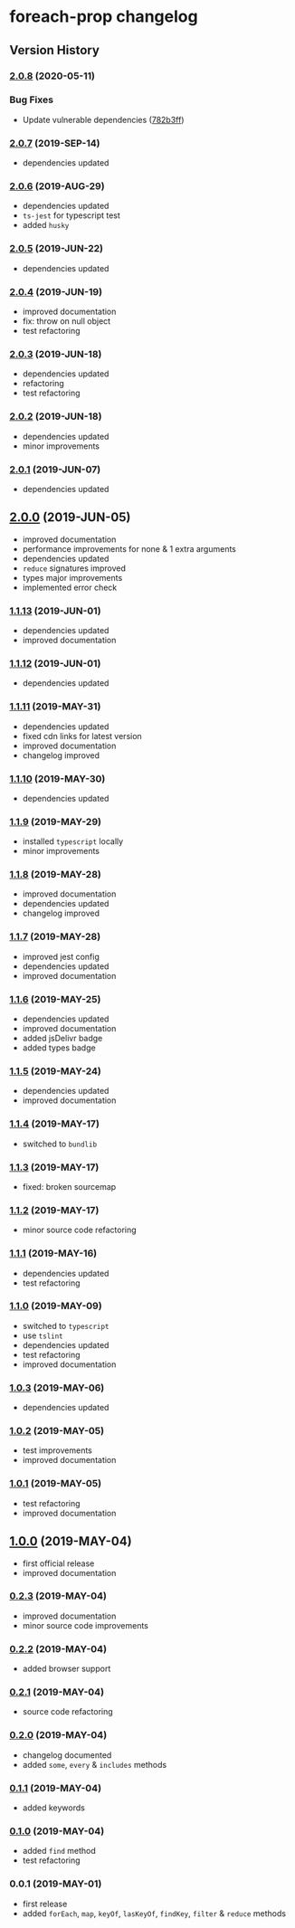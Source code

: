 # foreach-prop changelog

## Version History

### [2.0.8](https://github.com/manferlo81/foreach-prop/compare/v2.0.7...v2.0.8) (2020-05-11)


### Bug Fixes

* Update vulnerable dependencies ([782b3ff](https://github.com/manferlo81/foreach-prop/commit/782b3ff0bf3cca2c638d78c5ded5d76005cc43e1))

### [2.0.7](https://github.com/manferlo81/foreach-prop/compare/v2.0.6...v2.0.7) (2019-SEP-14)

* dependencies updated

### [2.0.6](https://github.com/manferlo81/foreach-prop/compare/v2.0.5...v2.0.6) (2019-AUG-29)

* dependencies updated
* `ts-jest` for typescript test
* added `husky`

### [2.0.5](https://github.com/manferlo81/foreach-prop/compare/v2.0.4...v2.0.5) (2019-JUN-22)

* dependencies updated

### [2.0.4](https://github.com/manferlo81/foreach-prop/compare/v2.0.3...v2.0.4) (2019-JUN-19)

* improved documentation
* fix: throw on null object
* test refactoring

### [2.0.3](https://github.com/manferlo81/foreach-prop/compare/v2.0.2...v2.0.3) (2019-JUN-18)

* dependencies updated
* refactoring
* test refactoring

### [2.0.2](https://github.com/manferlo81/foreach-prop/compare/v2.0.1...v2.0.2) (2019-JUN-18)

* dependencies updated
* minor improvements

### [2.0.1](https://github.com/manferlo81/foreach-prop/compare/v2.0.0...v2.0.1) (2019-JUN-07)

* dependencies updated

## [2.0.0](https://github.com/manferlo81/foreach-prop/compare/v1.1.13...v2.0.0) (2019-JUN-05)

* improved documentation
* performance improvements for none & 1 extra arguments
* dependencies updated
* `reduce` signatures improved
* types major improvements
* implemented error check

### [1.1.13](https://github.com/manferlo81/foreach-prop/compare/v1.1.12...v1.1.13) (2019-JUN-01)

* dependencies updated
* improved documentation

### [1.1.12](https://github.com/manferlo81/foreach-prop/compare/v1.1.11...v1.1.12) (2019-JUN-01)

* dependencies updated

### [1.1.11](https://github.com/manferlo81/foreach-prop/compare/v1.1.10...v1.1.11) (2019-MAY-31)

* dependencies updated
* fixed cdn links for latest version
* improved documentation
* changelog improved

### [1.1.10](https://github.com/manferlo81/foreach-prop/compare/v1.1.9...v1.1.10) (2019-MAY-30)

* dependencies updated

### [1.1.9](https://github.com/manferlo81/foreach-prop/compare/v1.1.8...v1.1.9) (2019-MAY-29)

* installed `typescript` locally
* minor improvements

### [1.1.8](https://github.com/manferlo81/foreach-prop/compare/v1.1.7...v1.1.8) (2019-MAY-28)

* improved documentation
* dependencies updated
* changelog improved

### [1.1.7](https://github.com/manferlo81/foreach-prop/compare/v1.1.6...v1.1.7) (2019-MAY-28)

* improved jest config
* dependencies updated
* improved documentation

### [1.1.6](https://github.com/manferlo81/foreach-prop/compare/v1.1.5...v1.1.6) (2019-MAY-25)

* dependencies updated
* improved documentation
* added jsDelivr badge
* added types badge

### [1.1.5](https://github.com/manferlo81/foreach-prop/compare/v1.1.4...v1.1.5) (2019-MAY-24)

* dependencies updated
* improved documentation

### [1.1.4](https://github.com/manferlo81/foreach-prop/compare/v1.1.3...v1.1.4) (2019-MAY-17)

* switched to `bundlib`

### [1.1.3](https://github.com/manferlo81/foreach-prop/compare/v1.1.2...v1.1.3) (2019-MAY-17)

* fixed: broken sourcemap

### [1.1.2](https://github.com/manferlo81/foreach-prop/compare/v1.1.1...v1.1.2) (2019-MAY-17)

* minor source code refactoring

### [1.1.1](https://github.com/manferlo81/foreach-prop/compare/v1.1.0...v1.1.1) (2019-MAY-16)

* dependencies updated
* test refactoring

### [1.1.0](https://github.com/manferlo81/foreach-prop/compare/v1.0.3...v1.1.0) (2019-MAY-09)

* switched to `typescript`
* use `tslint`
* dependencies updated
* test refactoring
* improved documentation

### [1.0.3](https://github.com/manferlo81/foreach-prop/compare/v1.0.2...v1.0.3) (2019-MAY-06)

* dependencies updated

### [1.0.2](https://github.com/manferlo81/foreach-prop/compare/v1.0.1...v1.0.2) (2019-MAY-05)

* test improvements
* improved documentation

### [1.0.1](https://github.com/manferlo81/foreach-prop/compare/v1.0.0...v1.0.1) (2019-MAY-05)

* test refactoring
* improved documentation

## [1.0.0](https://github.com/manferlo81/foreach-prop/compare/v0.2.3...v1.0.0) (2019-MAY-04)

* first official release
* improved documentation

### [0.2.3](https://github.com/manferlo81/foreach-prop/compare/v0.2.2...v0.2.3) (2019-MAY-04)

* improved documentation
* minor source code improvements

### [0.2.2](https://github.com/manferlo81/foreach-prop/compare/v0.2.1...v0.2.2) (2019-MAY-04)

* added browser support

### [0.2.1](https://github.com/manferlo81/foreach-prop/compare/v0.2.0...v0.2.1) (2019-MAY-04)

* source code refactoring

### [0.2.0](https://github.com/manferlo81/foreach-prop/compare/v0.1.1...v0.2.0) (2019-MAY-04)

* changelog documented
* added `some`, `every` & `includes` methods

### [0.1.1](https://github.com/manferlo81/foreach-prop/compare/v0.1.0...v0.1.1) (2019-MAY-04)

* added keywords

### [0.1.0](https://github.com/manferlo81/foreach-prop/compare/v0.0.1...v0.1.0) (2019-MAY-04)

* added `find` method
* test refactoring

### 0.0.1 (2019-MAY-01)

* first release
* added `forEach`, `map`, `keyOf`, `lasKeyOf`, `findKey`, `filter` & `reduce` methods
